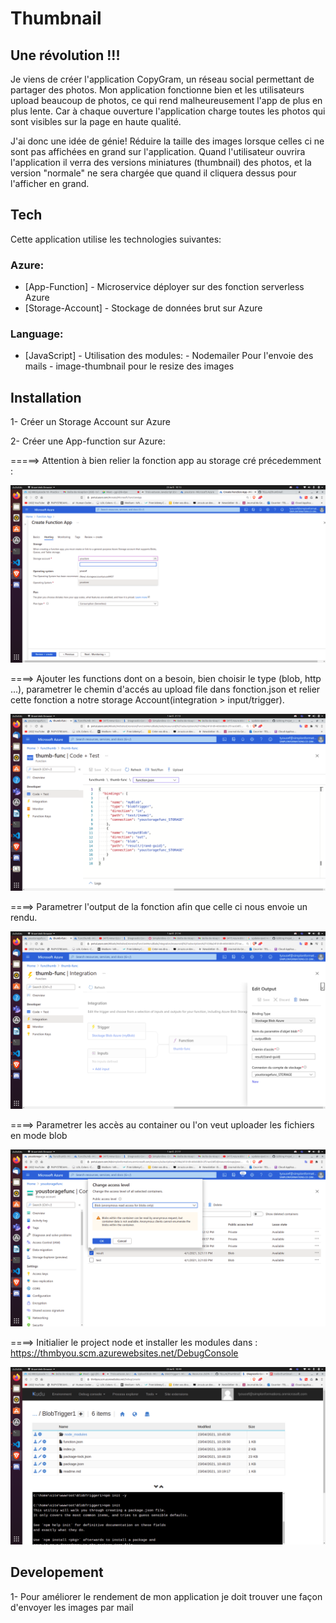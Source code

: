 # Thumbnail

## Une révolution !!!

Je viens de créer l'application CopyGram, un réseau social permettant de partager des photos. Mon application fonctionne bien et les utilisateurs upload beaucoup de photos, ce qui rend malheureusement l'app de plus en plus lente. Car à chaque ouverture l'application charge toutes les photos qui sont visibles sur la page en haute qualité.

J'ai donc une idée de génie! Réduire la taille des images lorsque celles ci ne sont pas affichées en grand sur l'application. Quand l'utilisateur ouvrira l'application il verra des versions miniatures (thumbnail) des photos, et la version "normale" ne sera chargée que quand il cliquera dessus pour l'afficher en grand.

## Tech

Cette application utilise les technologies suivantes:

### Azure:

- [App-Function] - Microservice déployer sur des fonction serverless Azure
- [Storage-Account] - Stockage de données brut sur Azure

### Language:

- [JavaScript] - Utilisation des modules:
                    - Nodemailer Pour l'envoie des mails
                    - image-thumbnail pour le resize des images

## Installation

1- Créer un Storage Account sur Azure


2- Créer une App-function sur Azure:

=====> Attention à bien relier la fonction app au storage cré précedemment :


![Alt text](storage-function.png "liaison storage et function")


====> Ajouter les functions dont on a besoin, bien choisir le type (blob, http ...), parametrer le chemin d'accés au upload file dans fonction.json et relier cette fonction a notre storage Account(integration > input/trigger).


![Alt text](screen-package.png "function.json")


====> Parametrer l'output de la fonction afin que celle ci nous envoie un rendu.


![Alt text](screen-output.png "parametrage du output")


====> Parametrer les accès au container ou l'on veut uploader les fichiers en mode blob


![Alt text](screen-container.png "parametrage du container")

====> Initialier le project node et installer les modules dans : https://thmbyou.scm.azurewebsites.net/DebugConsole

![Alt text](init-function.png "init et install module")



## Developement

1- Pour améliorer le rendement de mon application je doit trouver une façon d'envoyer les images par mail

